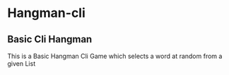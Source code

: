 # Hangman-cli
<h2>Basic Cli Hangman</h2>
<p>This is a Basic Hangman Cli Game which selects a word at random from a given List</p>
